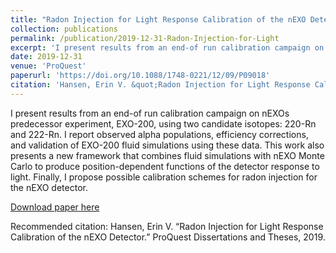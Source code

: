 ```yaml
---
title: "Radon Injection for Light Response Calibration of the nEXO Detector"
collection: publications
permalink: /publication/2019-12-31-Radon-Injection-for-Light
excerpt: 'I present results from an end-of run calibration campaign on nEXOs predecessor experiment, EXO-200, using two candidate isotopes: 220-Rn and 222-Rn. I report observed alpha populations, efficiency corrections, and validation of EXO-200 fluid simulations using these data. This work also presents a new framework that combines fluid simulations with nEXO Monte Carlo to produce position-dependent functions of the detector response to light. Finally, I propose possible calibration schemes for radon injection for the nEXO detector.'
date: 2019-12-31
venue: 'ProQuest'
paperurl: 'https://doi.org/10.1088/1748-0221/12/09/P09018'
citation: 'Hansen, Erin V. &quot;Radon Injection for Light Response Calibration of the nEXO Detector.&quot; ProQuest Dissertations and Theses, 2019'
---
```

I present results from an end-of run calibration campaign on nEXOs predecessor experiment, EXO-200, using two candidate isotopes: 220-Rn and 222-Rn. I report observed alpha populations, efficiency corrections, and validation of EXO-200 fluid simulations using these data. This work also presents a new framework that combines fluid simulations with nEXO Monte Carlo to produce position-dependent functions of the detector response to light. Finally, I propose possible calibration schemes for radon injection for the nEXO detector.

[Download paper here](https://doi.org/10.1088/1748-0221/12/09/P09018)

Recommended citation: Hansen, Erin V. “Radon Injection for Light Response Calibration of the nEXO Detector.” ProQuest Dissertations and Theses, 2019.
